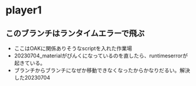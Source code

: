 # player1
## このブランチはランタイムエラーで飛ぶ
- ここはOAKに関係ありそうなscriptを入れた作業場
- 20230704_materialがぴんくになっているのを直したら、runtimeserrorが起きている。
- ブランチからブランチになぜか移動できなくなったからかなりだるい。解決した20230704
